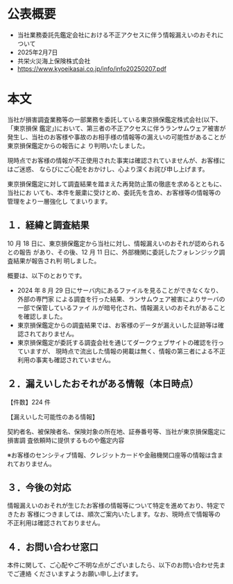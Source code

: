 # 公表概要
- 当社業務委託先鑑定会社における不正アクセスに伴う情報漏えいのおそれについて
- 2025年2月7日
- 共栄⽕災海上保険株式会社
- https://www.kyoeikasai.co.jp/info/info20250207.pdf

# 本文
当社が損害調査業務等の⼀部業務を委託している東京損保鑑定株式会社(以下、「東京損保 鑑定」)において、第三者の不正アクセスに伴うランサムウェア被害が発⽣し、当社のお客様や事故のお相⼿様の情報等の漏えいの可能性があることが東京損保鑑定からの報告によ り判明いたしました。

現時点でお客様の情報が不正使⽤された事実は確認されていませんが、お客様にはご迷惑、 ならびにご⼼配をおかけし、⼼より深くお詫び申し上げます。

東京損保鑑定に対して調査結果を踏まえた再発防⽌策の徹底を求めるとともに、当社にお いても、本件を厳粛に受けとめ、委託先を含め、お客様等の情報等の管理をより⼀層強化し てまいります。

## １．経緯と調査結果
10 ⽉ 18 ⽇に、東京損保鑑定から当社に対し、情報漏えいのおそれが認められるとの報告 があり、その後、12 ⽉ 11 ⽇に、外部機関に委託したフォレンジック調査結果が報告され判 明しました。

概要は、以下のとおりです。
- 2024 年 8 ⽉ 29 ⽇にサーバ内にあるファイルを⾒ることができなくなり、外部の専⾨家 による調査を⾏った結果、ランサムウェア被害によりサーバの⼀部で保管しているファイ ルが暗号化され、情報漏えいのおそれがあることを確認しました。
- 東京損保鑑定からの調査結果では、お客様のデータが漏えいした証跡等は確認されておりません。
- 東京損保鑑定が委託する調査会社を通じてダークウェブサイトの確認を⾏っていますが、 現時点で流出した情報の掲載は無く、情報の第三者による不正利⽤の事実も確認されていません。

## ２．漏えいしたおそれがある情報（本⽇時点）
【件数】224 件

【漏えいした可能性のある情報】

契約者名、被保険者名、保険対象の所在地、証券番号等、当社が東京損保鑑定に損害調 査依頼時に提供するものや鑑定内容

※お客様のセンシティブ情報、クレジットカードや⾦融機関⼝座等の情報は含まれておりません。

## ３．今後の対応
情報漏えいのおそれが⽣じたお客様の情報等について特定を進めており、特定できたお 客様につきましては、順次ご案内いたします。なお、現時点で情報等の不正利⽤は確認されておりません。

## ４．お問い合わせ窓⼝
本件に関して、ご⼼配やご不明な点がございましたら、以下のお問い合わせ先までご連絡 くださいますようお願い申し上げます。 

